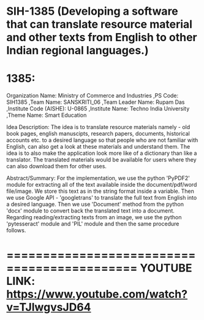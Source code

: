 
# SIH-1385 (Developing a software that can translate resource material and other texts from English to other Indian regional languages.)

1385:
=
Organization Name: Ministry of Commerce and Industries
,PS Code: SIH1385
,Team Name: SANSKRITI_06
,Team Leader Name: Rupam Das
,Institute Code (AISHE): U-0865
,Institute Name: Techno India University
,Theme Name: Smart Education

Idea Description: The idea is to translate resource materials namely - old book pages, english manuscipts, research papers, documents, historical accounts etc. to a desired language so that people who are not familiar with English, can also get a look at these materials and understand them. The idea is to also make the application look more like of a dictionary than like a translator. The translated materials would be available for users where they can also download them for other uses.

Abstract/Summary: For the implementation, we use the python 'PyPDF2' module for extracting all of the text available inside the document/pdf/word file/image. We store this text as in the string format inside a variable. Then we use Google API - 'googletrans' to translate the full text from English into a desired language. Then we use 'Document' method from the python 'docx' module to convert back the translated text into a document. Regarding reading/extracting texts from an image, we use the python 'pytesseract' module and 'PIL' module and then the same procedure follows.

============================================
YOUTUBE LINK: https://www.youtube.com/watch?v=TJlwgvsJD64
============================================